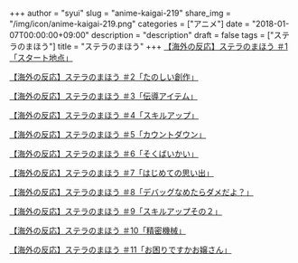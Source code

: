 +++
author = "syui"
slug = "anime-kaigai-219"
share_img = "/img/icon/anime-kaigai-219.png"
categories = ["アニメ"]
date = "2018-01-07T00:00:00+09:00"
description = "description"
draft = false
tags = ["ステラのまほう"]
title = "ステラのまほう"
+++
<a href="http://animetr.blog.fc2.com/blog-entry-134.html" rel="nofollow" target="_blank" title="【海外の反応】ステラのまほう ＃1「スタート地点」">【海外の反応】ステラのまほう ＃1「スタート地点」</a>

<a href="http://animetr.blog.fc2.com/blog-entry-137.html" rel="nofollow" target="_blank" title=" 【海外の反応】ステラのまほう ＃2「たのしい創作」"> 【海外の反応】ステラのまほう ＃2「たのしい創作」</a>

<a href="http://animetr.blog.fc2.com/blog-entry-143.html" rel="nofollow" target="_blank" title=" 【海外の反応】ステラのまほう ＃3「伝導アイテム」"> 【海外の反応】ステラのまほう ＃3「伝導アイテム」</a>

<a href="http://animetr.blog.fc2.com/blog-entry-151.html" rel="nofollow" target="_blank" title="【海外の反応】ステラのまほう ＃4「スキルアップ」">【海外の反応】ステラのまほう ＃4「スキルアップ」</a>

<a href="http://animetr.blog.fc2.com/blog-entry-157.html" rel="nofollow" target="_blank" title="【海外の反応】ステラのまほう ＃5「カウントダウン」">【海外の反応】ステラのまほう ＃5「カウントダウン」</a>

<a href="http://animetr.blog.fc2.com/blog-entry-162.html" rel="nofollow" target="_blank" title="【海外の反応】ステラのまほう ＃6「そくばいかい」">【海外の反応】ステラのまほう ＃6「そくばいかい」</a>

<a href="http://animetr.blog.fc2.com/blog-entry-167.html" rel="nofollow" target="_blank" title="【海外の反応】ステラのまほう ＃7「はじめての思い出」">【海外の反応】ステラのまほう ＃7「はじめての思い出」</a>

<a href="http://animetr.blog.fc2.com/blog-entry-171.html" rel="nofollow" target="_blank" title="【海外の反応】ステラのまほう ＃8「デバッグなめたらダメだよ？」">【海外の反応】ステラのまほう ＃8「デバッグなめたらダメだよ？」</a>

<a href="http://animetr.blog.fc2.com/blog-entry-176.html" rel="nofollow" target="_blank" title="【海外の反応】ステラのまほう ＃9「スキルアップその２」">【海外の反応】ステラのまほう ＃9「スキルアップその２」</a>

<a href="http://animetr.blog.fc2.com/blog-entry-203.html" rel="nofollow" target="_blank" title="【海外の反応】ステラのまほう ＃10「精密機械」">【海外の反応】ステラのまほう ＃10「精密機械」</a>

<a href="http://animetr.blog.fc2.com/blog-entry-205.html" rel="nofollow" target="_blank" title="【海外の反応】ステラのまほう ＃11「お困りですかお嬢さん」">【海外の反応】ステラのまほう ＃11「お困りですかお嬢さん」</a>
